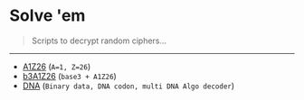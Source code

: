 # Solve 'em
> Scripts to decrypt random ciphers...
---
* [A1Z26](A1Z26_decoder.py) (`A=1, Z=26`)
* [b3A1Z26](b3A1Z26_decoder.py) (`base3 + A1Z26`)
* [DNA](dnad.py) (`Binary data, DNA codon, multi DNA Algo decoder`)
